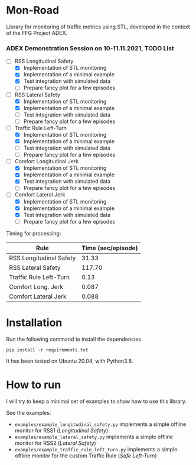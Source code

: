 # Mon-Road
Library for monitoring of traffic metrics using STL, developed in the context of the FFG Project ADEX.

### ADEX Demonstration Session on 10-11.11.2021, TODO List
- [ ] RSS Longitudinal Safety
  - [x] Implementation of STL monitoring
  - [x] Implementation of a minimal example
  - [x] Test integration with simulated data
  - [ ] Prepare fancy plot for a few episodes
- [ ] RSS Lateral Safety
  - [x] Implementation of STL monitoring
  - [x] Implementation of a minimal example
  - [ ] Test integration with simulated data
  - [ ] Prepare fancy plot for a few episodes
- [ ] Traffic Rule Left-Turn
  - [x] Implementation of STL monitoring
  - [x] Implementation of a minimal example
  - [ ] Test integration with simulated data
  - [ ] Prepare fancy plot for a few episodes
- [ ] Comfort Longitudinal Jerk
  - [x] Implementation of STL monitoring
  - [x] Implementation of a minimal example
  - [x] Test integration with simulated data
  - [ ] Prepare fancy plot for a few episodes
- [ ] Comfort Lateral Jerk
  - [x] Implementation of STL monitoring
  - [x] Implementation of a minimal example
  - [x] Test integration with simulated data
  - [ ] Prepare fancy plot for a few episodes
  
Timing for processing:

| Rule                         | Time (sec/episode)   |
| ---------------------------- | ------------------ |
| RSS Longitudinal Safety      |             31.33  |
| RSS Lateral Safety           |             117.70 |
| Traffic Rule Left-Turn       |             0.13   |
| Comfort Long. Jerk           |             0.087  |
| Comfort Lateral Jerk         |             0.088  |

# Installation
Run the following command to install the dependencies 
```
pip install -r requirements.txt
```
It has been tested on Ubuntu 20.04, with Python3.8.

# How to run
I will try to keep a minimal set of examples to show how to use this library.

See the examples:
- `examples/example_longitudinal_safety.py` implements a simple offline monitor for RSS1 (*Longitudinal Safety*)
- `examples/example_lateral_safety.py` implements a simple offline monitor for RSS2 (*Lateral Safety*)
- `examples/example_traffic_rule_left_turn.py` implements a simple offline monitor for the custom Traffic Rule (*Safe Left-Turn*)

